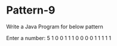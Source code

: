 # Pattern-9
Write a Java Program for below pattern

Enter a number: 5
1 
0 0 
1 1 1 
0 0 0 0 
1 1 1 1 1 
